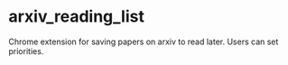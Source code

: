 # arxiv_reading_list

Chrome extension for saving papers on arxiv to read later.
Users can set priorities.

